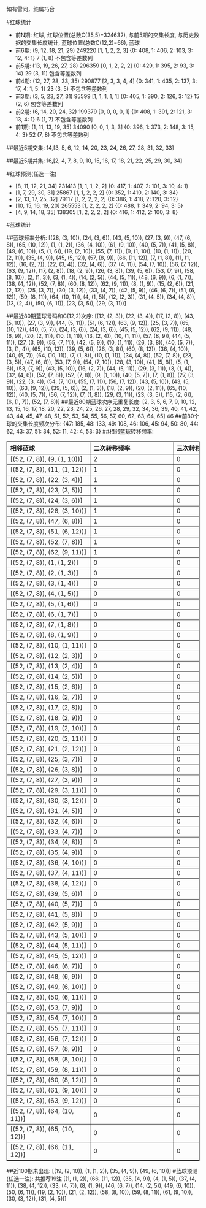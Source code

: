 <!-- 
.. title: 大乐透13075期(2013-07-01)数据分析报告
.. slug: dlott-13075-2013-07-01-report
.. date: 2013-07-02 08:00:00 UTC+08:00
.. tags: Lottery
.. link: 
.. description: 
.. type: text
-->

如有雷同，纯属巧合

<!-- TEASER_END-->

#红球统计

- 前N期: 红球, 红球位置(总数C(35,5)=324632), 与前5期的交集长度, 与历史数据的交集长度统计, 蓝球位置(总数C(12,2)=66), 蓝球
- 前6期: (9, 12, 18, 21, 29) 249220 [1, 1, 2, 2, 3] {0: 408, 1: 406, 2: 103, 3: 12, 4: 1} 7 (1, 8) 不包含等差数列
- 前5期: (13, 19, 26, 27, 28) 296359 [0, 1, 2, 2, 2] {0: 429, 1: 395, 2: 93, 3: 14} 29 (3, 11) 包含等差数列
- 前4期: (12, 27, 28, 33, 35) 290877 [2, 3, 3, 4, 4] {0: 341, 1: 435, 2: 137, 3: 17, 4: 1, 5: 1} 23 (3, 5) 不包含等差数列
- 前3期: (3, 5, 23, 27, 31) 95599 [1, 1, 1, 1, 1] {0: 405, 1: 390, 2: 126, 3: 12} 15 (2, 6) 包含等差数列
- 前2期: (6, 14, 20, 24, 32) 199379 [0, 0, 0, 0, 1] {0: 408, 1: 391, 2: 121, 3: 13, 4: 1} 6 (1, 7) 不包含等差数列
- 前1期: (1, 11, 13, 19, 35) 34090 [0, 0, 1, 3, 3] {0: 396, 1: 373, 2: 148, 3: 15, 4: 3} 52 (7, 8) 不包含等差数列

##最近5期交集:
14,[3, 5, 6, 12, 14, 20, 23, 24, 26, 27, 28, 31, 32, 33]

##最近5期并集:
16,[2, 4, 7, 8, 9, 10, 15, 16, 17, 18, 21, 22, 25, 29, 30, 34]

#红球预测(任选一注)

- [8, 11, 12, 21, 34] 231413 [1, 1, 1, 2, 2] {0: 417, 1: 407, 2: 101, 3: 10, 4: 1}
- [1, 7, 29, 30, 31] 25867 [1, 1, 2, 2, 2] {0: 352, 1: 410, 2: 140, 3: 34}
- [2, 13, 17, 25, 32] 79117 [1, 2, 2, 2, 2] {0: 386, 1: 418, 2: 120, 3: 12}
- [10, 15, 16, 19, 20] 265553 [1, 2, 2, 2, 2] {0: 488, 1: 349, 2: 94, 3: 5}
- [4, 9, 14, 18, 35] 138305 [1, 2, 2, 2, 2] {0: 416, 1: 412, 2: 100, 3: 8}

#蓝球统计

##蓝球频率分析:
[(28, (3, 10)), (24, (3, 6)), (43, (5, 10)), (27, (3, 9)), (47, (6, 8)), (65, (10, 12)), (1, (1, 2)), (36, (4, 10)), (61, (9, 10)), (40, (5, 7)), (41, (5, 8)), (49, (6, 10)), (5, (1, 6)), (19, (2, 10)), (55, (7, 11)), (9, (1, 10)), (10, (1, 11)), (20, (2, 11)), (35, (4, 9)), (45, (5, 12)), (57, (8, 9)), (66, (11, 12)), (7, (1, 8)), (11, (1, 12)), (16, (2, 7)), (22, (3, 4)), (32, (4, 6)), (37, (4, 11)), (54, (7, 10)), (56, (7, 12)), (63, (9, 12)), (17, (2, 8)), (18, (2, 9)), (26, (3, 8)), (39, (5, 6)), (53, (7, 9)), (58, (8, 10)), (2, (1, 3)), (3, (1, 4)), (14, (2, 5)), (44, (5, 11)), (48, (6, 9)), (6, (1, 7)), (38, (4, 12)), (52, (7, 8)), (60, (8, 12)), (62, (9, 11)), (8, (1, 9)), (15, (2, 6)), (21, (2, 12)), (25, (3, 7)), (30, (3, 12)), (33, (4, 7)), (42, (5, 9)), (46, (6, 7)), (51, (6, 12)), (59, (8, 11)), (64, (10, 11)), (4, (1, 5)), (12, (2, 3)), (31, (4, 5)), (34, (4, 8)), (13, (2, 4)), (50, (6, 11)), (23, (3, 5)), (29, (3, 11))]

##最近80期蓝球号码和C(12,2)次序:
[(12, (2, 3)), (22, (3, 4)), (17, (2, 8)), (43, (5, 10)), (27, (3, 9)), (44, (5, 11)), (51, (6, 12)), (63, (9, 12)), (25, (3, 7)), (65, (10, 12)), (40, (5, 7)), (24, (3, 6)), (24, (3, 6)), (45, (5, 12)), (62, (9, 11)), (48, (6, 9)), (20, (2, 11)), (10, (1, 11)), (13, (2, 4)), (10, (1, 11)), (57, (8, 9)), (44, (5, 11)), (27, (3, 9)), (55, (7, 11)), (42, (5, 9)), (10, (1, 11)), (26, (3, 8)), (40, (5, 7)), (3, (1, 4)), (65, (10, 12)), (39, (5, 6)), (26, (3, 8)), (60, (8, 12)), (36, (4, 10)), (40, (5, 7)), (64, (10, 11)), (7, (1, 8)), (10, (1, 11)), (34, (4, 8)), (52, (7, 8)), (23, (3, 5)), (47, (6, 8)), (53, (7, 9)), (54, (7, 10)), (28, (3, 10)), (41, (5, 8)), (5, (1, 6)), (53, (7, 9)), (43, (5, 10)), (16, (2, 7)), (44, (5, 11)), (29, (3, 11)), (3, (1, 4)), (32, (4, 6)), (52, (7, 8)), (52, (7, 8)), (9, (1, 10)), (40, (5, 7)), (7, (1, 8)), (27, (3, 9)), (22, (3, 4)), (54, (7, 10)), (55, (7, 11)), (56, (7, 12)), (43, (5, 10)), (43, (5, 10)), (63, (9, 12)), (39, (5, 6)), (2, (1, 3)), (18, (2, 9)), (20, (2, 11)), (65, (10, 12)), (40, (5, 7)), (56, (7, 12)), (7, (1, 8)), (29, (3, 11)), (23, (3, 5)), (15, (2, 6)), (6, (1, 7)), (52, (7, 8))]
##最近80期蓝球次序无重复长度:
[2, 3, 5, 6, 7, 9, 10, 12, 13, 15, 16, 17, 18, 20, 22, 23, 24, 25, 26, 27, 28, 29, 32, 34, 36, 39, 40, 41, 42, 43, 44, 45, 47, 48, 51, 52, 53, 54, 55, 56, 57, 60, 62, 63, 64, 65] 46
##前80个球的交集长度频次分布:
{47: 185, 48: 133, 49: 108, 46: 106, 45: 94, 50: 80, 44: 62, 43: 37, 51: 34, 52: 11, 42: 4, 53: 3}
##相邻蓝球转移频率:
<table border="1" class="table table-striped dataframe">
  <thead>
    <tr style="text-align: left;">
      <th style="min-width: 200px;">相邻蓝球</th>
      <th style="min-width: 200px;">二次转移频率</th>
      <th style="min-width: 200px;">三次转移频率</th>
    </tr>
  </thead>
  <tbody>
    <tr>
      <td>   [(52, (7, 8)), (9, (1, 10))]</td>
      <td> 2</td>
      <td> 0</td>
    </tr>
    <tr>
      <td>  [(52, (7, 8)), (11, (1, 12))]</td>
      <td> 1</td>
      <td> 0</td>
    </tr>
    <tr>
      <td>   [(52, (7, 8)), (22, (3, 4))]</td>
      <td> 1</td>
      <td> 0</td>
    </tr>
    <tr>
      <td>   [(52, (7, 8)), (23, (3, 5))]</td>
      <td> 1</td>
      <td> 0</td>
    </tr>
    <tr>
      <td>   [(52, (7, 8)), (24, (3, 6))]</td>
      <td> 1</td>
      <td> 0</td>
    </tr>
    <tr>
      <td>  [(52, (7, 8)), (28, (3, 10))]</td>
      <td> 1</td>
      <td> 0</td>
    </tr>
    <tr>
      <td>   [(52, (7, 8)), (47, (6, 8))]</td>
      <td> 1</td>
      <td> 0</td>
    </tr>
    <tr>
      <td>  [(52, (7, 8)), (51, (6, 12))]</td>
      <td> 1</td>
      <td> 0</td>
    </tr>
    <tr>
      <td>   [(52, (7, 8)), (52, (7, 8))]</td>
      <td> 1</td>
      <td> 0</td>
    </tr>
    <tr>
      <td>  [(52, (7, 8)), (62, (9, 11))]</td>
      <td> 1</td>
      <td> 0</td>
    </tr>
    <tr>
      <td>    [(52, (7, 8)), (1, (1, 2))]</td>
      <td> 0</td>
      <td> 0</td>
    </tr>
    <tr>
      <td>    [(52, (7, 8)), (2, (1, 3))]</td>
      <td> 0</td>
      <td> 0</td>
    </tr>
    <tr>
      <td>    [(52, (7, 8)), (3, (1, 4))]</td>
      <td> 0</td>
      <td> 0</td>
    </tr>
    <tr>
      <td>    [(52, (7, 8)), (4, (1, 5))]</td>
      <td> 0</td>
      <td> 0</td>
    </tr>
    <tr>
      <td>    [(52, (7, 8)), (5, (1, 6))]</td>
      <td> 0</td>
      <td> 0</td>
    </tr>
    <tr>
      <td>    [(52, (7, 8)), (6, (1, 7))]</td>
      <td> 0</td>
      <td> 0</td>
    </tr>
    <tr>
      <td>    [(52, (7, 8)), (7, (1, 8))]</td>
      <td> 0</td>
      <td> 0</td>
    </tr>
    <tr>
      <td>    [(52, (7, 8)), (8, (1, 9))]</td>
      <td> 0</td>
      <td> 0</td>
    </tr>
    <tr>
      <td>  [(52, (7, 8)), (10, (1, 11))]</td>
      <td> 0</td>
      <td> 0</td>
    </tr>
    <tr>
      <td>   [(52, (7, 8)), (12, (2, 3))]</td>
      <td> 0</td>
      <td> 0</td>
    </tr>
    <tr>
      <td>   [(52, (7, 8)), (13, (2, 4))]</td>
      <td> 0</td>
      <td> 0</td>
    </tr>
    <tr>
      <td>   [(52, (7, 8)), (14, (2, 5))]</td>
      <td> 0</td>
      <td> 0</td>
    </tr>
    <tr>
      <td>   [(52, (7, 8)), (15, (2, 6))]</td>
      <td> 0</td>
      <td> 0</td>
    </tr>
    <tr>
      <td>   [(52, (7, 8)), (16, (2, 7))]</td>
      <td> 0</td>
      <td> 0</td>
    </tr>
    <tr>
      <td>   [(52, (7, 8)), (17, (2, 8))]</td>
      <td> 0</td>
      <td> 0</td>
    </tr>
    <tr>
      <td>   [(52, (7, 8)), (18, (2, 9))]</td>
      <td> 0</td>
      <td> 0</td>
    </tr>
    <tr>
      <td>  [(52, (7, 8)), (19, (2, 10))]</td>
      <td> 0</td>
      <td> 0</td>
    </tr>
    <tr>
      <td>  [(52, (7, 8)), (20, (2, 11))]</td>
      <td> 0</td>
      <td> 0</td>
    </tr>
    <tr>
      <td>  [(52, (7, 8)), (21, (2, 12))]</td>
      <td> 0</td>
      <td> 0</td>
    </tr>
    <tr>
      <td>   [(52, (7, 8)), (25, (3, 7))]</td>
      <td> 0</td>
      <td> 0</td>
    </tr>
    <tr>
      <td>   [(52, (7, 8)), (26, (3, 8))]</td>
      <td> 0</td>
      <td> 0</td>
    </tr>
    <tr>
      <td>   [(52, (7, 8)), (27, (3, 9))]</td>
      <td> 0</td>
      <td> 0</td>
    </tr>
    <tr>
      <td>  [(52, (7, 8)), (29, (3, 11))]</td>
      <td> 0</td>
      <td> 0</td>
    </tr>
    <tr>
      <td>  [(52, (7, 8)), (30, (3, 12))]</td>
      <td> 0</td>
      <td> 0</td>
    </tr>
    <tr>
      <td>   [(52, (7, 8)), (31, (4, 5))]</td>
      <td> 0</td>
      <td> 0</td>
    </tr>
    <tr>
      <td>   [(52, (7, 8)), (32, (4, 6))]</td>
      <td> 0</td>
      <td> 0</td>
    </tr>
    <tr>
      <td>   [(52, (7, 8)), (33, (4, 7))]</td>
      <td> 0</td>
      <td> 0</td>
    </tr>
    <tr>
      <td>   [(52, (7, 8)), (34, (4, 8))]</td>
      <td> 0</td>
      <td> 0</td>
    </tr>
    <tr>
      <td>   [(52, (7, 8)), (35, (4, 9))]</td>
      <td> 0</td>
      <td> 0</td>
    </tr>
    <tr>
      <td>  [(52, (7, 8)), (36, (4, 10))]</td>
      <td> 0</td>
      <td> 0</td>
    </tr>
    <tr>
      <td>  [(52, (7, 8)), (37, (4, 11))]</td>
      <td> 0</td>
      <td> 0</td>
    </tr>
    <tr>
      <td>  [(52, (7, 8)), (38, (4, 12))]</td>
      <td> 0</td>
      <td> 0</td>
    </tr>
    <tr>
      <td>   [(52, (7, 8)), (39, (5, 6))]</td>
      <td> 0</td>
      <td> 0</td>
    </tr>
    <tr>
      <td>   [(52, (7, 8)), (40, (5, 7))]</td>
      <td> 0</td>
      <td> 0</td>
    </tr>
    <tr>
      <td>   [(52, (7, 8)), (41, (5, 8))]</td>
      <td> 0</td>
      <td> 0</td>
    </tr>
    <tr>
      <td>   [(52, (7, 8)), (42, (5, 9))]</td>
      <td> 0</td>
      <td> 0</td>
    </tr>
    <tr>
      <td>  [(52, (7, 8)), (43, (5, 10))]</td>
      <td> 0</td>
      <td> 0</td>
    </tr>
    <tr>
      <td>  [(52, (7, 8)), (44, (5, 11))]</td>
      <td> 0</td>
      <td> 0</td>
    </tr>
    <tr>
      <td>  [(52, (7, 8)), (45, (5, 12))]</td>
      <td> 0</td>
      <td> 0</td>
    </tr>
    <tr>
      <td>   [(52, (7, 8)), (46, (6, 7))]</td>
      <td> 0</td>
      <td> 0</td>
    </tr>
    <tr>
      <td>   [(52, (7, 8)), (48, (6, 9))]</td>
      <td> 0</td>
      <td> 0</td>
    </tr>
    <tr>
      <td>  [(52, (7, 8)), (49, (6, 10))]</td>
      <td> 0</td>
      <td> 0</td>
    </tr>
    <tr>
      <td>  [(52, (7, 8)), (50, (6, 11))]</td>
      <td> 0</td>
      <td> 0</td>
    </tr>
    <tr>
      <td>   [(52, (7, 8)), (53, (7, 9))]</td>
      <td> 0</td>
      <td> 0</td>
    </tr>
    <tr>
      <td>  [(52, (7, 8)), (54, (7, 10))]</td>
      <td> 0</td>
      <td> 0</td>
    </tr>
    <tr>
      <td>  [(52, (7, 8)), (55, (7, 11))]</td>
      <td> 0</td>
      <td> 0</td>
    </tr>
    <tr>
      <td>  [(52, (7, 8)), (56, (7, 12))]</td>
      <td> 0</td>
      <td> 0</td>
    </tr>
    <tr>
      <td>   [(52, (7, 8)), (57, (8, 9))]</td>
      <td> 0</td>
      <td> 0</td>
    </tr>
    <tr>
      <td>  [(52, (7, 8)), (58, (8, 10))]</td>
      <td> 0</td>
      <td> 0</td>
    </tr>
    <tr>
      <td>  [(52, (7, 8)), (59, (8, 11))]</td>
      <td> 0</td>
      <td> 0</td>
    </tr>
    <tr>
      <td>  [(52, (7, 8)), (60, (8, 12))]</td>
      <td> 0</td>
      <td> 0</td>
    </tr>
    <tr>
      <td>  [(52, (7, 8)), (61, (9, 10))]</td>
      <td> 0</td>
      <td> 0</td>
    </tr>
    <tr>
      <td>  [(52, (7, 8)), (63, (9, 12))]</td>
      <td> 0</td>
      <td> 0</td>
    </tr>
    <tr>
      <td> [(52, (7, 8)), (64, (10, 11))]</td>
      <td> 0</td>
      <td> 0</td>
    </tr>
    <tr>
      <td> [(52, (7, 8)), (65, (10, 12))]</td>
      <td> 0</td>
      <td> 0</td>
    </tr>
    <tr>
      <td> [(52, (7, 8)), (66, (11, 12))]</td>
      <td> 0</td>
      <td> 0</td>
    </tr>
  </tbody>
</table>
##近100期未出现:
[(19, (2, 10)), (1, (1, 2)), (35, (4, 9)), (49, (6, 10))]
#蓝球预测(任选一注):
共推荐19注
[(1, (1, 2)), (66, (11, 12)), (35, (4, 9)), (4, (1, 5)), (37, (4, 11)), (38, (4, 12)), (33, (4, 7)), (8, (1, 9)), (46, (6, 7)), (14, (2, 5)), (49, (6, 10)), (50, (6, 11)), (19, (2, 10)), (21, (2, 12)), (58, (8, 10)), (59, (8, 11)), (61, (9, 10)), (30, (3, 12)), (31, (4, 5))]

